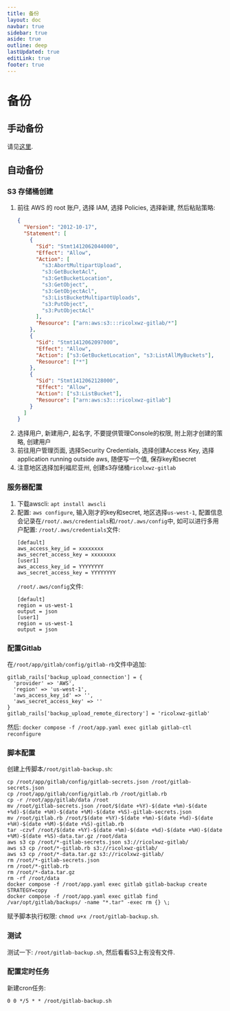 ```yaml
---
title: 备份
layout: doc
navbar: true
sidebar: true
aside: true
outline: deep
lastUpdated: true
editLink: true
footer: true
---
```


# 备份

## 手动备份

请见[这里](/software/misc/gitlab/migrate).

## 自动备份

### S3 存储桶创建

1. 前往 AWS 的 root 账户, 选择 IAM, 选择 Policies, 选择新建, 然后粘贴策略:
   ```json
   {
     "Version": "2012-10-17",
     "Statement": [
       {
         "Sid": "Stmt1412062044000",
         "Effect": "Allow",
         "Action": [
           "s3:AbortMultipartUpload",
           "s3:GetBucketAcl",
           "s3:GetBucketLocation",
           "s3:GetObject",
           "s3:GetObjectAcl",
           "s3:ListBucketMultipartUploads",
           "s3:PutObject",
           "s3:PutObjectAcl"
         ],
         "Resource": ["arn:aws:s3:::ricolxwz-gitlab/*"]
       },
       {
         "Sid": "Stmt1412062097000",
         "Effect": "Allow",
         "Action": ["s3:GetBucketLocation", "s3:ListAllMyBuckets"],
         "Resource": ["*"]
       },
       {
         "Sid": "Stmt1412062128000",
         "Effect": "Allow",
         "Action": ["s3:ListBucket"],
         "Resource": ["arn:aws:s3:::ricolxwz-gitlab"]
       }
     ]
   }
   ```
2. 选择用户, 新建用户, 起名字, 不要提供管理Console的权限, 附上刚才创建的策略, 创建用户
3. 前往用户管理页面, 选择Security Credentials, 选择创建Access Key, 选择application running outside aws, 随便写一个值, 保存key和secret
4. 注意地区选择加利福尼亚州, 创建s3存储桶`ricolxwz-gitlab`

### 服务器配置

1. 下载awscli: `apt install awscli`
2. 配置: `aws configure`, 输入刚才的key和secret, 地区选择`us-west-1`, 配置信息会记录在`/root/.aws/credentials`和`/root/.aws/config`中, 如可以进行多用户配置:
    `/root/.aws/credentials`文件:
    ```
    [default]
    aws_access_key_id = xxxxxxxx
    aws_secret_access_key = xxxxxxxx
    [user1]
    aws_access_key_id = YYYYYYYY
    aws_secret_access_key = YYYYYYYY
    ```
    `/root/.aws/config`文件: 
    ```
    [default]
    region = us-west-1
    output = json
    [user1]
    region = us-west-1
    output = json
    ```

### 配置Gitlab

在`/root/app/gitlab/config/gitlab-rb`文件中追加:

```
gitlab_rails['backup_upload_connection'] = {
  'provider' => 'AWS',
  'region' => 'us-west-1',
  'aws_access_key_id' => '',
  'aws_secret_access_key' => ''
}
gitlab_rails['backup_upload_remote_directory'] = 'ricolxwz-gitlab'
```

然后: `docker compose -f /root/app.yaml exec gitlab gitlab-ctl reconfigure`

### 脚本配置

创建上传脚本`/root/gitlab-backup.sh`:

```
cp /root/app/gitlab/config/gitlab-secrets.json /root/gitlab-secrets.json
cp /root/app/gitlab/config/gitlab.rb /root/gitlab.rb
cp -r /root/app/gitlab/data /root
mv /root/gitlab-secrets.json /root/$(date +%Y)-$(date +%m)-$(date +%d)-$(date +%H)-$(date +%M)-$(date +%S)-gitlab-secrets.json
mv /root/gitlab.rb /root/$(date +%Y)-$(date +%m)-$(date +%d)-$(date +%H)-$(date +%M)-$(date +%S)-gitlab.rb
tar -czvf /root/$(date +%Y)-$(date +%m)-$(date +%d)-$(date +%H)-$(date +%M)-$(date +%S)-data.tar.gz /root/data
aws s3 cp /root/*-gitlab-secrets.json s3://ricolxwz-gitlab/
aws s3 cp /root/*-gitlab.rb s3://ricolxwz-gitlab/
aws s3 cp /root/*-data.tar.gz s3://ricolxwz-gitlab/
rm /root/*-gitlab-secrets.json
rm /root/*-gitlab.rb
rm /root/*-data.tar.gz
rm -rf /root/data
docker compose -f /root/app.yaml exec gitlab gitlab-backup create STRATEGY=copy
docker compose -f /root/app.yaml exec gitlab find /var/opt/gitlab/backups/ -name "*.tar" -exec rm {} \;
```

赋予脚本执行权限: `chmod u+x /root/gitlab-backup.sh`.

### 测试

测试一下: `/root/gitlab-backup.sh`, 然后看看S3上有没有文件.

### 配置定时任务

新建cron任务:

```
0 0 */5 * * /root/gitlab-backup.sh
```